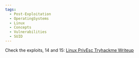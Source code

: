 ```yaml
---
tags:
  - Post-Exploitation
  - OperatingSystems
  - Linux
  - Concepts
  - Vulnerabilities
  - SUID
---
```

Check the exploits, 14 and 15: [Linux PrivEsc Tryhackme Writeup](https://infosecwriteups.com/linux-privesc-tryhackme-writeup-bf4e32460ee5)
